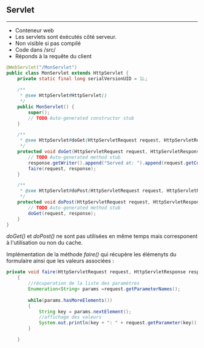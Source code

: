 ## Servlet 

------

- Conteneur web
- Les servlets sont éxécutés côté serveur.
- Non visible si pas compilé
- Code dans /src/
- Réponds à la requête du client

```java
@WebServlet("/MonServlet")
public class MonServlet extends HttpServlet {
	private static final long serialVersionUID = 1L;
       
    /**
     * @see HttpServlet#HttpServlet()
     */
    public MonServlet() {
        super();
        // TODO Auto-generated constructor stub
    }

	/**
	 * @see HttpServlet#doGet(HttpServletRequest request, HttpServletResponse response)
	 */
	protected void doGet(HttpServletRequest request, HttpServletResponse response) throws ServletException, IOException {
		// TODO Auto-generated method stub
		response.getWriter().append("Served at: ").append(request.getContextPath());
		faire(request, response);
	}

	/**
	 * @see HttpServlet#doPost(HttpServletRequest request, HttpServletResponse response)
	 */
	protected void doPost(HttpServletRequest request, HttpServletResponse response) throws ServletException, IOException {
		// TODO Auto-generated method stub
		doGet(request, response);
	}
}
```

*doGet()* et *doPost()* ne sont pas utilisées en même temps mais corresponent à l'utilisation ou non du cache.

Implémentation de la méthode *faire()* qui récupère les élémenyts du formulaire ainsi que les valeurs associées :

```java
private void faire(HttpServletRequest request, HttpServletResponse response)
	{
    	//récuperation de la liste des paramètres
		Enumeration<String> params =request.getParameterNames();
		
		while(params.hasMoreElements())
		{
			String key = params.nextElement();
            //affichage des valeurs
			System.out.println(key + ": " + request.getParameter(key));
		}

	}
```

